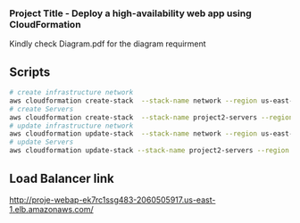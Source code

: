 ### Project Title - Deploy a high-availability web app using CloudFormation

Kindly check Diagram.pdf for the diagram requirment

## Scripts

```bash
# create infrastructure network
aws cloudformation create-stack  --stack-name network --region us-east-1 --template-body file://network.yml --parameters file://network-parameters.json
# create Servers
aws cloudformation create-stack  --stack-name project2-servers --region us-east-1 --template-body file://servers.yml --parameters file://server-parameters.json
# update infrastructure network
aws cloudformation update-stack  --stack-name network --region us-east-1 --template-body file://network.yml --parameters file://network-parameters.json
# update Servers
aws cloudformation update-stack --stack-name project2-servers --region us-east-1 --template-body file://servers.yml --parameters file://server-parameters.json
```

## Load Balancer link

http://proje-webap-ek7rc1ssg483-2060505917.us-east-1.elb.amazonaws.com/

